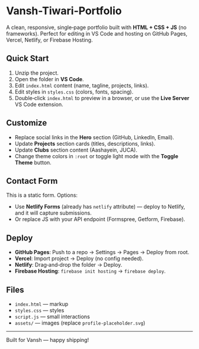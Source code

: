 # Vansh-Tiwari-Portfolio

A clean, responsive, single‑page portfolio built with **HTML + CSS + JS** (no frameworks). Perfect for editing in VS Code and hosting on GitHub Pages, Vercel, Netlify, or Firebase Hosting.

## Quick Start
1. Unzip the project.
2. Open the folder in **VS Code**.
3. Edit `index.html` content (name, tagline, projects, links).
4. Edit styles in `styles.css` (colors, fonts, spacing).
5. Double‑click `index.html` to preview in a browser, or use the **Live Server** VS Code extension.

## Customize
- Replace social links in the **Hero** section (GitHub, LinkedIn, Email).
- Update **Projects** section cards (titles, descriptions, links).
- Update **Clubs** section content (Aashayein, JUCA).
- Change theme colors in `:root` or toggle light mode with the **Toggle Theme** button.

## Contact Form
This is a static form. Options:
- Use **Netlify Forms** (already has `netlify` attribute) — deploy to Netlify, and it will capture submissions.
- Or replace JS with your API endpoint (Formspree, Getform, Firebase).

## Deploy
- **GitHub Pages**: Push to a repo → Settings → Pages → Deploy from root.
- **Vercel**: Import project → Deploy (no config needed).
- **Netlify**: Drag‑and‑drop the folder → Deploy.
- **Firebase Hosting**: `firebase init hosting` → `firebase deploy`.

## Files
- `index.html` — markup
- `styles.css` — styles
- `script.js` — small interactions
- `assets/` — images (replace `profile-placeholder.svg`)

---

Built for Vansh — happy shipping!
